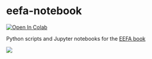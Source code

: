 # eefa-notebook

[![Open In Colab](https://colab.research.google.com/assets/colab-badge.svg)](https://colab.research.google.com/github/gee-community/eefa-notebook/blob/main)

Python scripts and Jupyter notebooks for the [EEFA book](https://www.eefabook.org)

[![](https://media.springernature.com/full/springer-static/cover-hires/book/978-3-031-26588-4?as=webp)
](https://link.springer.com/book/10.1007/978-3-031-26588-4)
